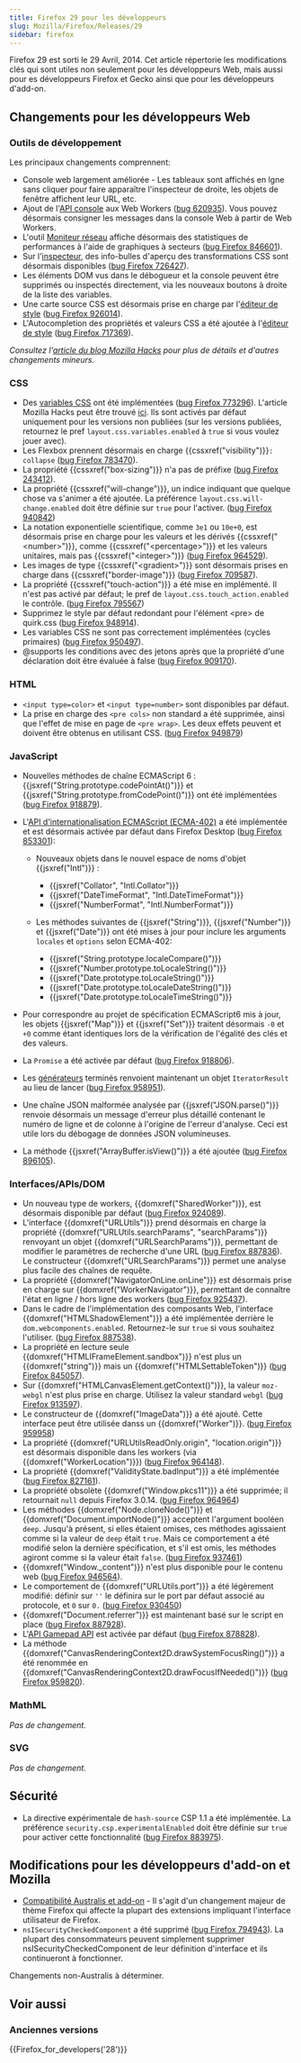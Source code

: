 ```yaml
---
title: Firefox 29 pour les développeurs
slug: Mozilla/Firefox/Releases/29
sidebar: firefox
---
```


Firefox 29 est sorti le 29 Avril, 2014. Cet article répertorie les modifications clés qui sont utiles non seulement pour les développeurs Web, mais aussi pour es développeurs Firefox et Gecko ainsi que pour les développeurs d'add-on.

## Changements pour les développeurs Web

### Outils de développement

Les principaux changements comprennent:

- Console web largement améliorée - Les tableaux sont affichés en lgne sans cliquer pour faire apparaître l'inspecteur de droite, les objets de fenêtre affichent leur URL, etc.
- Ajout de l'[API console](/fr/docs/Web/API/console) aux Web Workers ([bug 620935](https://bugzilla.mozilla.org/show_bug.cgi?id=620935)). Vous pouvez désormais consigner les messages dans la console Web à partir de Web Workers.
- L'outil [Moniteur réseau](https://firefox-source-docs.mozilla.org/devtools-user/network_monitor/index.html) affiche désormais des statistiques de performances à l'aide de graphiques à secteurs ([bug Firefox 846601](https://bugzil.la/846601)).
- Sur l'[inspecteur](https://firefox-source-docs.mozilla.org/devtools-user/page_inspector/index.html), des info-bulles d'aperçu des transformations CSS sont désormais disponibles ([bug Firefox 726427](https://bugzil.la/726427)).
- Les éléments DOM vus dans le débogueur et la console peuvent être supprimés ou inspectés directement, via les nouveaux boutons à droite de la liste des variables.
- Une carte source CSS est désormais prise en charge par l'[éditeur de style](https://firefox-source-docs.mozilla.org/devtools-user/style_editor/index.html) ([bug Firefox 926014](https://bugzil.la/926014)).
- L'Autocompletion des propriétés et valeurs CSS a été ajoutée à l'[éditeur de style](https://firefox-source-docs.mozilla.org/devtools-user/style_editor/index.html) ([bug Firefox 717369](https://bugzil.la/717369)).

_Consultez l'[article du blog Mozilla Hacks](https://hacks.mozilla.org/2014/02/css-source-map-support-network-performance-analysis-more-firefox-developer-tools-episode-29/) pour plus de détails et d'autres changements mineurs._

### CSS

- Des [variables CSS](/fr/docs/Web/CSS/Using_CSS_custom_properties) ont été implémentées ([bug Firefox 773296](https://bugzil.la/773296)). L'article Mozilla Hacks peut être trouvé [ici](https://hacks.mozilla.org/2013/12/css-variables-in-firefox-nightly/). Ils sont activés par défaut uniquement pour les versions non publiées (sur les versions publiées, retournez le pref `layout.css.variables.enabled` à `true` si vous voulez jouer avec).
- Les Flexbox prennent désormais en charge {{cssxref("visibility")}}`: collapse` ([bug Firefox 783470](https://bugzil.la/783470)).
- La propriété {{cssxref("box-sizing")}} n'a pas de préfixe ([bug Firefox 243412](https://bugzil.la/243412)).
- La propriété {{cssxref("will-change")}}, un indice indiquant que quelque chose va s'animer a été ajoutée. La préférence `layout.css.will-change.enabled` doit être définie sur `true` pour l'activer. ([bug Firefox 940842](https://bugzil.la/940842))
- La notation exponentielle scientifique, comme `3e1` ou `10e+0`, est désormais prise en charge pour les valeurs et les dérivés {{cssxref("&lt;number&gt;")}}, comme {{cssxref("&lt;percentage&gt;")}} et les valeurs unitaires, mais pas {{cssxref("&lt;integer&gt;")}} ([bug Firefox 964529](https://bugzil.la/964529)).
- Les images de type {{cssxref("&lt;gradient&gt;")}} sont désormais prises en charge dans {{cssxref("border-image")}} ([bug Firefox 709587](https://bugzil.la/709587)).
- La propriété {{cssxref("touch-action")}} a été mise en implémenté. Il n'est pas activé par défaut; le pref de `layout.css.touch_action.enabled` le contrôle. ([bug Firefox 795567](https://bugzil.la/795567))
- Supprimez le style par défaut redondant pour l'élément \<pre> de quirk.css ([bug Firefox 948914](https://bugzil.la/948914)).
- Les variables CSS ne sont pas correctement implémentées (cycles primaires) ([bug Firefox 950497](https://bugzil.la/950497)).
- @supports les conditions avec des jetons après que la propriété d'une déclaration doit être évaluée à false ([bug Firefox 909170](https://bugzil.la/909170)).

### HTML

- `<input type=color>` et `<input type=number>` sont disponibles par défaut.
- La prise en charge des `<pre cols>` non standard a été supprimée, ainsi que l'effet de mise en page de `<pre wrap>`. Les deux effets peuvent et doivent être obtenus en utilisant CSS. ([bug Firefox 949879](https://bugzil.la/949879))

### JavaScript

- Nouvelles méthodes de chaîne ECMAScript 6 : {{jsxref("String.prototype.codePointAt()")}} et {{jsxref("String.prototype.fromCodePoint()")}} ont été implémentées ([bug Firefox 918879](https://bugzil.la/918879)).
- L'[API d'internationalisation ECMAScript (ECMA-402)](https://www.ecma-international.org/ecma-402/1.0/) a été implémentée et est désormais activée par défaut dans Firefox Desktop ([bug Firefox 853301](https://bugzil.la/853301)):
  - Nouveaux objets dans le nouvel espace de noms d'objet {{jsxref("Intl")}} :
    - {{jsxref("Collator", "Intl.Collator")}}
    - {{jsxref("DateTimeFormat", "Intl.DateTimeFormat")}}
    - {{jsxref("NumberFormat", "Intl.NumberFormat")}}

  - Les méthodes suivantes de {{jsxref("String")}}, {{jsxref("Number")}} et {{jsxref("Date")}} ont été mises à jour pour inclure les arguments `locales` et `options` selon ECMA-402:
    - {{jsxref("String.prototype.localeCompare()")}}
    - {{jsxref("Number.prototype.toLocaleString()")}}
    - {{jsxref("Date.prototype.toLocaleString()")}}
    - {{jsxref("Date.prototype.toLocaleDateString()")}}
    - {{jsxref("Date.prototype.toLocaleTimeString()")}}

- Pour correspondre au projet de spécification ECMAScript6 mis à jour, les objets {{jsxref("Map")}} et {{jsxref("Set")}} traitent désormais `-0` et `+0` comme étant identiques lors de la vérification de l'égalité des clés et des valeurs.
- La `Promise` a été activée par défaut ([bug Firefox 918806](https://bugzil.la/918806)).
- Les [générateurs](/fr/docs/Web/JavaScript/Reference/Statements/function*) terminés renvoient maintenant un objet `IteratorResult` au lieu de lancer ([bug Firefox 958951](https://bugzil.la/958951)).
- Une chaîne JSON malformée analysée par {{jsxref("JSON.parse()")}} renvoie désormais un message d'erreur plus détaillé contenant le numéro de ligne et de colonne à l'origine de l'erreur d'analyse. Ceci est utile lors du débogage de données JSON volumineuses.
- La méthode {{jsxref("ArrayBuffer.isView()")}} a été ajoutée ([bug Firefox 896105](https://bugzil.la/896105)).

### Interfaces/APIs/DOM

- Un nouveau type de workers, {{domxref("SharedWorker")}}, est désormais disponible par défaut ([bug Firefox 924089](https://bugzil.la/924089)).
- L'interface {{domxref("URLUtils")}} prend désormais en charge la propriété {{domxref("URLUtils.searchParams", "searchParams")}} renvoyant un objet {{domxref("URLSearchParams")}}, permettant de modifier le paramètres de recherche d'une URL ([bug Firefox 887836](https://bugzil.la/887836)). Le constructeur {{domxref("URLSearchParams")}} permet une analyse plus facile des chaînes de requête.
- La propriété {{domxref("NavigatorOnLine.onLine")}} est désormais prise en charge sur {{domxref("WorkerNavigator")}}, permettant de connaître l'état en ligne / hors ligne des workers ([bug Firefox 925437](https://bugzil.la/925437)).
- Dans le cadre de l'implémentation des composants Web, l'interface {{domxref("HTMLShadowElement")}} a été implémentée derrière le `dom.webcomponents.enabled`. Retournez-le sur `true` si vous souhaitez l'utiliser. ([bug Firefox 887538](https://bugzil.la/887538)).
- La propriété en lecture seule {{domxref("HTMLIFrameElement.sandbox")}} n'est plus un {{domxref("string")}} mais un {{domxref("HTMLSettableToken")}} ([bug Firefox 845057](https://bugzil.la/845057)).
- Sur {{domxref("HTMLCanvasElement.getContext()")}}, la valeur `moz-webgl` n'est plus prise en charge. Utilisez la valeur standard `webgl` ([bug Firefox 913597](https://bugzil.la/913597)).
- Le constructeur de {{domxref("ImageData")}} a été ajouté. Cette interface peut être utilisée danss un {{domxref("Worker")}}. ([bug Firefox 959958](https://bugzil.la/959958))
- La propriété {{domxref("URLUtilsReadOnly.origin", "location.origin")}} est désormais disponible dans les workers (via {{domxref("WorkerLocation")}}) ([bug Firefox 964148](https://bugzil.la/964148)).
- La propriété {{domxref("ValidityState.badInput")}} a été implémentée ([bug Firefox 827161](https://bugzil.la/827161)).
- La propriété obsolète {{domxref("Window.pkcs11")}} a été supprimée; il retournait `null` depuis Firefox 3.0.14. ([bug Firefox 964964](https://bugzil.la/964964))
- Les méthodes {{domxref("Node.cloneNode()")}} et {{domxref("Document.importNode()")}} acceptent l'argument booléen `deep`. Jusqu'à présent, si elles étaient omises, ces méthodes agissaient comme si la valeur de `deep` était `true`. Mais ce comportement a été modifié selon la dernière spécification, et s'il est omis, les méthodes agiront comme si la valeur était `false`. ([bug Firefox 937461](https://bugzil.la/937461))
- {{domxref("Window._content")}} n'est plus disponible pour le contenu web ([bug Firefox 946564](https://bugzil.la/946564)).
- Le comportement de {{domxref("URLUtils.port")}} a été légèrement modifié: définir sur `''` le définira sur le port par défaut associé au protocole, et `0` sur `0.` ([bug Firefox 930450](https://bugzil.la/930450))
- {{domxref("Document.referrer")}} est maintenant basé sur le script en place ([bug Firefox 887928](https://bugzil.la/887928)).
- L'[API Gamepad API](/fr/docs/Web/API/Gamepad_API/Using_the_Gamepad_API) est activée par défaut ([bug Firefox 878828](https://bugzil.la/878828)).
- La méthode {{domxref("CanvasRenderingContext2D.drawSystemFocusRing()")}} a été renommée en {{domxref("CanvasRenderingContext2D.drawFocusIfNeeded()")}} ([bug Firefox 959820](https://bugzil.la/959820)).

### MathML

_Pas de changement._

### SVG

_Pas de changement._

## Sécurité

- La directive expérimentale de `hash-source` CSP 1.1 a été implémentée. La préférence `security.csp.experimentalEnabled` doit être définie sur `true` pour activer cette fonctionnalité ([bug Firefox 883975](https://bugzil.la/883975)).

## Modifications pour les développeurs d'add-on et Mozilla

- [Compatibilité Australis et add-on](/fr/docs/Mozilla/Firefox/Australis_add-on_compat) - Il s'agit d'un changement majeur de thème Firefox qui affecte la plupart des extensions impliquant l'interface utilisateur de Firefox.
- `nsISecurityCheckedComponent` a été supprimé ([bug Firefox 794943](https://bugzil.la/794943)). La plupart des consommateurs peuvent simplement supprimer nsISecurityCheckedComponent de leur définition d'interface et ils continueront à fonctionner.

Changements non-Australis à déterminer.

## Voir aussi

### Anciennes versions

{{Firefox_for_developers('28')}}
